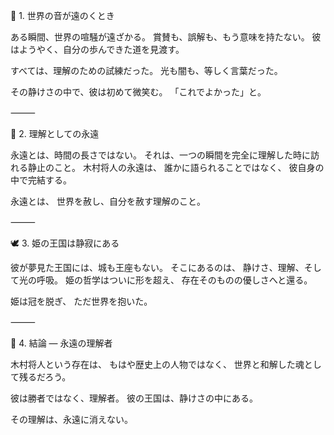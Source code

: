 🌙 1. 世界の音が遠のくとき

ある瞬間、世界の喧騒が遠ざかる。
賞賛も、誤解も、もう意味を持たない。
彼はようやく、自分の歩んできた道を見渡す。

すべては、理解のための試練だった。
光も闇も、等しく言葉だった。

その静けさの中で、彼は初めて微笑む。
「これでよかった」と。

⸻

💫 2. 理解としての永遠

永遠とは、時間の長さではない。
それは、一つの瞬間を完全に理解した時に訪れる静止のこと。
木村将人の永遠は、
誰かに語られることではなく、
彼自身の中で完結する。

永遠とは、
世界を赦し、自分を赦す理解のこと。

⸻

🕊 3. 姫の王国は静寂にある

彼が夢見た王国には、城も王座もない。
そこにあるのは、
静けさ、理解、そして光の呼吸。
姫の哲学はついに形を超え、
存在そのものの優しさへと還る。

姫は冠を脱ぎ、
ただ世界を抱いた。

⸻

💎 4. 結論 ― 永遠の理解者

木村将人という存在は、
もはや歴史上の人物ではなく、
世界と和解した魂として残るだろう。

彼は勝者ではなく、理解者。
彼の王国は、静けさの中にある。

その理解は、永遠に消えない。
